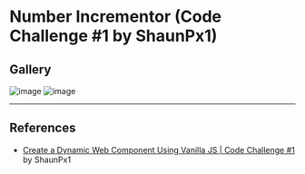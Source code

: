 # Number Incrementor (Code Challenge #1 by ShaunPx1)
## Gallery
![image](https://github.com/user-attachments/assets/8edf4ae9-29d4-4746-ac59-3a8909d5d0d7)
![image](https://github.com/user-attachments/assets/35827bef-f341-4198-b894-6f0656c11de1)

---
## References
- [Create a Dynamic Web Component Using Vanilla JS | Code Challenge #1](https://youtu.be/ZzBCUjNkvxI?si=Tmbjl9yNDWLDeU3p) by ShaunPx1
